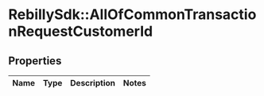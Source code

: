 # RebillySdk::AllOfCommonTransactionRequestCustomerId

## Properties
Name | Type | Description | Notes
------------ | ------------- | ------------- | -------------

